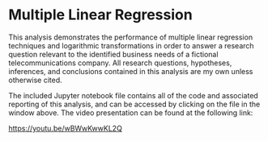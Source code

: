 # Multiple Linear Regression

This analysis demonstrates the performance of multiple linear regression techniques and logarithmic transformations in order to answer a research question relevant to the identified business needs of a fictional telecommunications company. All research questions, hypotheses, inferences, and conclusions contained in this analysis are my own unless otherwise cited.

The included Jupyter notebook file contains all of the code and associated reporting of this analysis, and can be accessed by clicking on the file in the window above. The video presentation can be found at the following link:

https://youtu.be/wBWwKwwKL2Q

